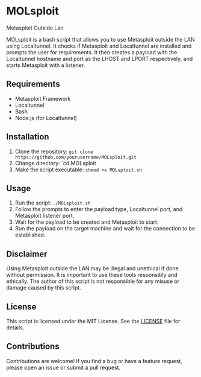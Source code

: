 # MOLsploit
Metasploit Outside Lan

MOLsploit is a bash script that allows you to use Metasploit outside the LAN using Localtunnel. It checks if Metasploit and Localtunnel are installed and prompts the user for requirements. It then creates a payload with the Localtunnel hostname and port as the LHOST and LPORT respectively, and starts Metasploit with a listener.

## Requirements

- Metasploit Framework
- Localtunnel
- Bash
- Node.js (for Localtunnel)

## Installation

1. Clone the repository: `git clone https://github.com/yourusername/MOLsploit.git`
2. Change directory: `cd MOLsploit 
3. Make the script executable: `chmod +x MOLsploit.sh`

## Usage

1. Run the script: `./MOLsploit.sh`
2. Follow the prompts to enter the payload type, Localtunnel port, and Metasploit listener port.
3. Wait for the payload to be created and Metasploit to start.
4. Run the payload on the target machine and wait for the connection to be established.

## Disclaimer

Using Metasploit outside the LAN may be illegal and unethical if done without permission. It is important to use these tools responsibly and ethically. The author of this script is not responsible for any misuse or damage caused by this script.

## License

This script is licensed under the MIT License. See the [LICENSE](LICENSE) file for details.

## Contributions

Contributions are welcome! If you find a bug or have a feature request, please open an issue or submit a pull request.
